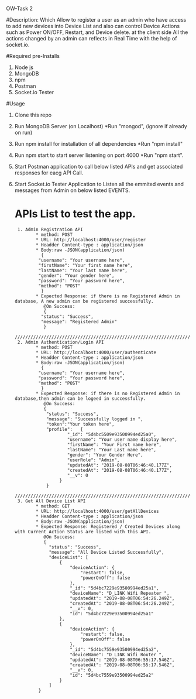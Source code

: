 OW-Task 2

#Description:
Which Allow to register a user as an admin who have access to add new devices into Device List and also can control Device Actions such as Power ON/OFF, Restart, and Device delete. at the client side All the actions changed by an admin can reflects in Real Time with the help of socket.io.

#Required pre-Installs 
1. Node js
2. MongoDB
3. npm
4. Postman
5. Socket.io Tester

#Usage
1. Clone this repo 
2. Run MongoDB Server (on Localhost)  *Run "mongod", (ignore if already on run)
3. Run npm install for installation of all dependencies *Run "npm install" 
4. Run npm start to start server listening on port 4000 *Run "npm start".
5. Start Postman application to call below listed APIs and get associated responses for eacg API Call.
6. Start Socket.io Tester Application to Listen all the emmited events and messages from Admin on below listed EVENTS. 

    # APIs List to test the app.
        1. Admin Registration API
               * method: POST
               * URL: http://localhost:4000/user/register
               * Headder Content-type : application/json
               * Body:raw -JSON(application/json)
                 {
                "username": "Your username here",
                "firstName": "Your first name here",
                "lastName": "Your last name here",
                "gender": "Your gender here",
                "password": "Your password here",
                "method": "POST"
                 } 
               * Expected Response: if there is no Registered Admin in database, A new admin can be registered successfully.  
                  @On Success:
                  {
                 "status": "Success",
                 "message": "Registered Admin"
                  }
        //////////////////////////////////////////////////////////////////////////////////////////////////////////////////////         
        2. Admin Authentication/Login API
               * method: POST
               * URL: http://localhost:4000/user/authenticate
               * Headder Content-type : application/json
               * Body:raw -JSON(application/json)
                 {
                "username": "Your username here",
                "password": "Your password here",
                "method": "POST"
                 } 
               * Expected Response: if there is no Registered Admin in database,then admin can be logeed in successfully.  
                  @On Success:
                  {
                   "status": "Success",
                   "message": "Successfully logged in ",
                   "token":"Your token here",
                   "profile":   {
                           "_id": "5d4bc5509e93500994ed25a0",
                           "username": "Your user name display here",
                           "firstName": "Your First name here",
                           "lastName": "Your Last name here",
                           "gender": "Your Gender Here",
                           "userRole": "Admin",
                           "updatedAt": "2019-08-08T06:46:40.177Z",
                           "createdAt": "2019-08-08T06:46:40.177Z",
                           "__v": 0
                        }
                   }
        //////////////////////////////////////////////////////////////////////////////////////////////////////////////////////         
        3. Get All Device List API
               * method: GET
               * URL: http://localhost:4000/user/getAllDevices
               * Headder Content-type : application/json
               * Body:raw -JSON(application/json)
               * Expected Response: Registered / Created Devices along with Current Action Status are listed with this API.  
                  @On Success:      
                  {
                    "status": "Success",
                    "message": "All Device Listed Successfully",
                    "deviceList": [
                        {
                            "deviceAction": {
                                "restart": false,
                                "powerOnOff": false
                            },
                            "_id": "5d4bc7229e93500994ed25a1",
                            "deviceName": "D_LINK Wifi Repeater ",
                            "updatedAt": "2019-08-08T06:54:26.249Z",
                            "createdAt": "2019-08-08T06:54:26.249Z",
                            "__v": 0,
                            "id": "5d4bc7229e93500994ed25a1"
                        },
                        {
                            "deviceAction": {
                                "restart": false,
                                "powerOnOff": false
                            },
                            "_id": "5d4bc7559e93500994ed25a2",
                            "deviceName": "D_LINK Wifi Router ",
                            "updatedAt": "2019-08-08T06:55:17.546Z",
                            "createdAt": "2019-08-08T06:55:17.546Z",
                            "__v": 0,
                            "id": "5d4bc7559e93500994ed25a2"
                        }
                    ]
                }
                  


